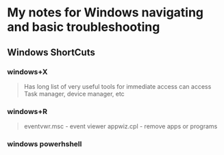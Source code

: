 # My notes for Windows navigating and basic troubleshooting

## Windows ShortCuts
### windows+X
> Has long list of very useful tools for immediate access
> can access Task manager, device manager, etc
### windows+R
> eventvwr.msc - event viewer
> appwiz.cpl - remove apps or programs

### windows powerhshell
>

